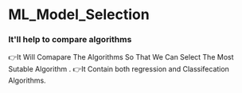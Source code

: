 # ML_Model_Selection
### It'll help to compare algorithms

👉It Will Comapare The Algorithms So That We Can Select The Most Sutable Algorithm .
👉It Contain both regression and Classifecation Algorithms.
